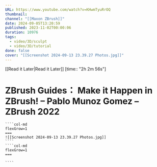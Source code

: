 ```yaml
---
URL: https://www.youtube.com/watch?v=KHwmTyuRrOQ
thumbnail: 
channel: "[[Maxon ZBrush]]"
date: 2024-09-05T13:20:59
published: 2023-11-02T00:00:06
duration: 10976
tags:
  - video/3D/sculpt
  - video/3D/tutorial
done: false
cover: "[[Screenshot 2024-09-13 23.39.27 Photos.jpg]]"
---
```

[[Read it Later|Read it Later]] [time:: "2h 2m 56s"]
# ZBrush Guides： Make it Happen in ZBrush! – Pablo Munoz Gomez – ZBrush 2022
`````col
````col-md
flexGrow=1
===
![[Screenshot 2024-09-13 23.39.27 Photos.jpg]]
````
````col-md
flexGrow=1
===

````
`````
